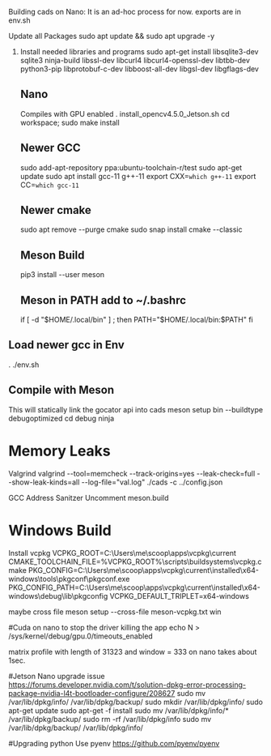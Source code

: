 Building cads on Nano:
It is an ad-hoc process for now.
exports are in env.sh

Update all Packages
sudo apt update && sudo apt upgrade -y


1) Install needed libraries and programs
	sudo apt-get install libsqlite3-dev sqlite3 ninja-build libssl-dev libcurl4 libcurl4-openssl-dev libtbb-dev python3-pip libprotobuf-c-dev libboost-all-dev libgsl-dev libgflags-dev

	## Nano ##
  	Compiles with GPU enabled
	. install_opencv4.5.0_Jetson.sh
	cd workspace; sudo make install

	## Newer GCC ##
	sudo add-apt-repository ppa:ubuntu-toolchain-r/test
	sudo apt-get update
	sudo apt install gcc-11 g++-11
	export CXX=`which g++-11`
	export CC=`which gcc-11`

	## Newer cmake ##
	sudo apt remove --purge cmake
	sudo snap install cmake --classic

	## Meson Build ##
	pip3 install --user meson
	
	## Meson in PATH add to ~/.bashrc ##
	if [ -d "$HOME/.local/bin" ] ; then
    		PATH="$HOME/.local/bin:$PATH"
	fi

  ## Load newer gcc in Env ##
  . ./env.sh	


  ## Compile with Meson ##
  This will statically link the gocator api into cads
  meson setup bin --buildtype debugoptimized
  cd debug
  ninja


# Memory Leaks
Valgrind
valgrind --tool=memcheck --track-origins=yes --leak-check=full --show-leak-kinds=all --log-file="val.log" ./cads -c ../config.json 

GCC Address Sanitzer
Uncomment meson.build

# Windows Build
Install vcpkg
VCPKG_ROOT=C:\Users\me\scoop\apps\vcpkg\current
CMAKE_TOOLCHAIN_FILE=%VCPKG_ROOT%\scripts\buildsystems\vcpkg.cmake
PKG_CONFIG=C:\Users\me\scoop\apps\vcpkg\current\installed\x64-windows\tools\pkgconf\pkgconf.exe
PKG_CONFIG_PATH=C:\Users\me\scoop\apps\vcpkg\current\installed\x64-windows\debug\lib\pkgconfig
VCPKG_DEFAULT_TRIPLET=x64-windows

maybe cross file
meson setup --cross-file meson-vcpkg.txt win

#Cuda on nano to stop the driver killing the app
echo N > /sys/kernel/debug/gpu.0/timeouts_enabled

matrix profile with length of 31323 and window = 333 on nano takes about 1sec.

#Jetson Nano upgrade issue
https://forums.developer.nvidia.com/t/solution-dpkg-error-processing-package-nvidia-l4t-bootloader-configure/208627
sudo mv /var/lib/dpkg/info/ /var/lib/dpkg/backup/
sudo mkdir /var/lib/dpkg/info/
sudo apt-get update
sudo apt-get -f install
sudo mv /var/lib/dpkg/info/* /var/lib/dpkg/backup/
sudo rm -rf /var/lib/dpkg/info
sudo mv /var/lib/dpkg/backup/ /var/lib/dpkg/info/

#Upgrading python
Use pyenv
https://github.com/pyenv/pyenv




